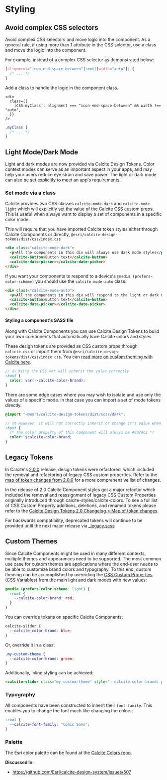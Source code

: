 # Styling

## Avoid complex CSS selectors

Avoid complex CSS selectors and move logic into the component. As a general rule, if using more than 1 attribute in the CSS selector, use a class and move the logic into the component.

For example, instead of a complex CSS selector as demonstrated below:

```css
[alignment="icon-end-space-between"]:not([width="auto"]) {
  /* ... */
}
```

Add a class to handle the logic in the component class.

```tsx
<div
  class={{
    [CSS.myClass]: alignment === "icon-end-space-between" && width !== "auto",
  }}
/>
```

```css
.myClass {
  /* ... */
}
```

## Light Mode/Dark Mode

Light and dark modes are now provided via Calcite Design Tokens. Color context modes can serve as an important aspect in your apps, and may help your users reduce eye strain and save power. The light or dark mode can also be set explicitly to meet an app's requirements.

### Set mode via a class

Calcite provides two CSS classes `calcite-mode-dark` and `calcite-mode-light` which will explicitly set the value of the Calcite CSS custom props. This is useful when always want to display a set of components in a specific color mode.

This will require that you have imported Calcite token styles either through Calcite Components or directly, `@esri/calcite-design-tokens/dist/css/index.css`

```html
<div class="calcite-mode-dark">
  <p>All the components in this div will always use dark mode styles</p>
  <calcite-button>Button text</calcite-button>
  <calcite-date-picker></calcite-date-picker>
</div>
```

If you want your components to respond to a device's `@media (prefers-color-scheme)` you should use the `calcite-mode-auto` class.

```html
<div class="calcite-mode-auto">
  <p>All the components in this div will respond to the light or dark mode set by your device.</p>
  <calcite-button>Button text</calcite-button>
  <calcite-date-picker></calcite-date-picker>
</div>
```

#### Styling a component's SASS file

Along with Calcite Components you can use Calcite Design Tokens to build your own components that automatically have Calcite colors and styles.

These design tokens are provided as CSS custom props through `calicte.css` or import them from `@esri/calcite-design-tokens/dist/css/index.css`. You can [read more on custom theming with Calcite here](#custom-themes).

```scss
// 👍 Using the CSS var will inherit the value correctly
:host {
  color: var(--calcite-color-brand);
}
```

There are some edge cases where you may wish to isolate and use only the values of a specific mode. In that case you can import a set of mode tokens directly.

```scss
@import "~@esri/calcite-design-tokens/dist/scss/dark";

// 🙅‍♀️ However, it will not correctly inherit or change it's value when swapping light/dark mode
:host {
  /* The color property of this component will always be #007ac2 */
  color: $calcite-color-brand;
}
```

## Legacy Tokens

In Calcite's [2.0.0](https://github.com/Esri/calcite-design-system/releases/tag/%40esri%2Fcalcite-design-tokens%402.0.0) release, design tokens were refactored, which included the removal and refactoring of legacy CSS custom properties. Refer to the [map of token changes from 2.0.0](https://github.com/Esri/calcite-design-tokens/CHANGELOG.md#20-map-of-token-changes) for a more comprehensive list of changes.

In the release of 2.0 Calcite Component styles got a major refactor which included the removal and reassignment of legacy CSS Custom Properties originally introduced through calcite-styles/calcite-colors. To see a full list of CSS Custom Property additions, deletions, and renamed tokens please refer to the [Calcite Design Tokens 2.0 Changelog > Map of token changes](../../calcite-design-tokens/CHANGELOG.md#20-map-of-token-changes).

For backwards compatibility, deprecated tokens will continue to be provided until the next major release via [\_legacy.scss](../src/assets/styles/_legacy.scss)

## Custom Themes

Since Calcite Components might be used in many different contexts, multiple themes and appearances need to be supported. The most common use case for custom themes are applications where the end-user needs to be able to customize brand colors and typography. To this end, custom theming can be accomplished by overriding the [CSS Custom Properties (CSS Variables)](https://developer.mozilla.org/en-US/docs/Web/CSS/--*) from the main light and dark modes with new values:

```css
@media (prefers-color-scheme: light) {
  :root {
    --calcite-color-brand: red;
  }
}
```

You can override tokens on specific Calcite Components:

```css
calcite-slider {
  --calcite-color-brand: blue;
}
```

Or, override it in a class:

```css
.my-custom-theme {
  --calcite-color-brand: green;
}
```

Additionally, inline styling can be achieved:

```html
<calcite-slider class="my-custom-theme" style="--calcite-color-brand: purple;"></calcite-slider>
```

### Typography

All components have been constructed to inherit their `font-family`. This enables you to change the font much like changing the colors:

```css
:root {
  --calcite-font-family: "Comic Sans";
}
```

### Palette

The Esri color palette can be found at the [Calcite Colors repo](https://esri.github.io/calcite-colors/).

**Discussed In**:

- <https://github.com/Esri/calcite-design-system/issues/507>
